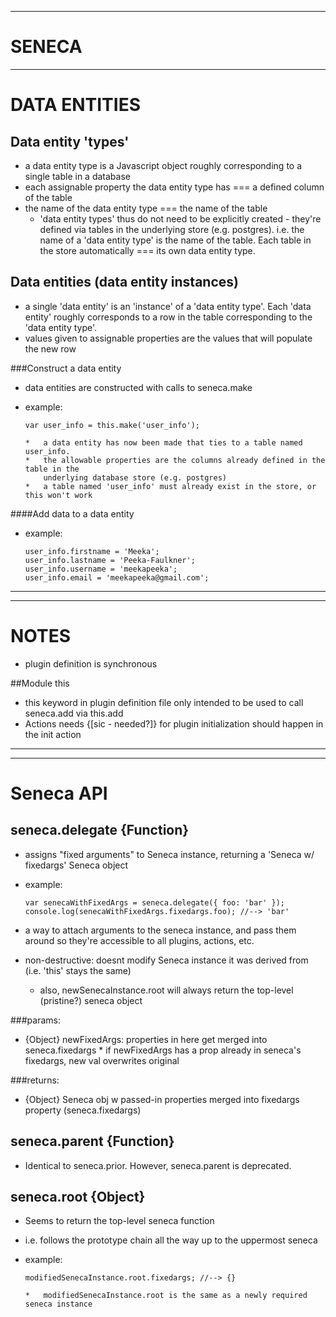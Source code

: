 ---------------------------------------------------------------------------
SENECA
======
---------------------------------------------------------------------------

DATA ENTITIES
=============

Data entity 'types'
-------------------
*   a data entity type is a Javascript object roughly corresponding to a single table in a database
*   each assignable property the data entity type has === a defined column of the table
*   the name of the data entity type === the name of the table
    *   'data entity types' thus do not need to be explicitly created - they're defined via tables 
        in the underlying store (e.g. postgres). i.e. the name of a 'data entity type' is the name
        of the table. Each table in the store automatically === its own data entity type.

Data entities (data entity instances)
-------------------------------------
*   a single 'data entity' is an 'instance' of a 'data entity type'. Each 'data entity' roughly
    corresponds to a row in the table corresponding to the 'data entity type'.
*   values given to assignable properties are the values that will populate the new row

###Construct a data entity
*   data entities are constructed with calls to seneca.make
*   example:

        var user_info = this.make('user_info');

        *   a data entity has now been made that ties to a table named user_info.
        *   the allowable properties are the columns already defined in the table in the
            underlying database store (e.g. postgres)
        *   a table named 'user_info' must already exist in the store, or this won't work

####Add data to a data entity
*   example:

        user_info.firstname = 'Meeka';
        user_info.lastname = 'Peeka-Faulkner';
        user_info.username = 'meekapeeka';
        user_info.email = 'meekapeeka@gmail.com';


----------------------------------------------------------------------------------------------------
----------------------------------------------------------------------------------------------------

NOTES
=====

*   plugin definition is synchronous

##Module this
*   this keyword in plugin definition file only intended to be used to call seneca.add via this.add
*   Actions needs {\[sic - needed?\]} for plugin initialization should happen in the init action

----------------------------------------------------------------------------------------------------
----------------------------------------------------------------------------------------------------

Seneca API
==========
seneca.delegate {Function}
--------------------------
*   assigns "fixed arguments" to Seneca instance, returning a 'Seneca w/ fixedargs' Seneca object
*   example:

        var senecaWithFixedArgs = seneca.delegate({ foo: 'bar' });
        console.log(senecaWithFixedArgs.fixedargs.foo); //--> 'bar'

*   a way to attach arguments to the seneca instance, and pass them around so they're accessible
    to all plugins, actions, etc.
*   non-destructive: doesnt modify Seneca instance it was derived from (i.e. 'this' stays the same)
    *   also, newSenecaInstance.root will always return the top-level (pristine?) seneca object

###params:
*   {Object} newFixedArgs: properties in here get merged into seneca.fixedargs
        *   if newFixedArgs has a prop already in seneca's fixedargs, new val overwrites original

###returns:
*   {Object} Seneca obj w passed-in properties merged into fixedargs property (seneca.fixedargs)

seneca.parent {Function}
------------------------
*   Identical to seneca.prior. However, seneca.parent is deprecated.

seneca.root {Object}
--------------------
*   Seems to return the top-level seneca function
*   i.e. follows the prototype chain all the way up to the uppermost seneca
*   example:

        modifiedSenecaInstance.root.fixedargs; //--> {}

        *   modifiedSenecaInstance.root is the same as a newly required seneca instance
